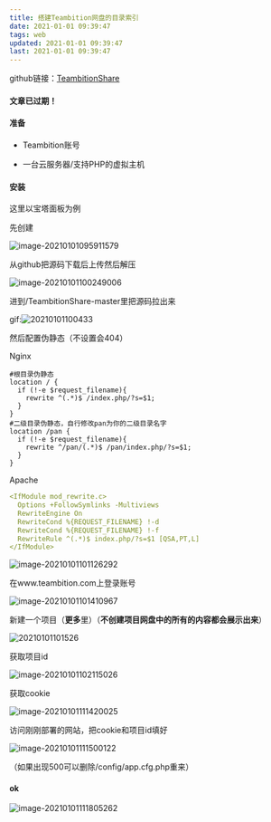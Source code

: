 ```yaml
---
title: 搭建Teambition网盘的目录索引
date: 2021-01-01 09:39:47
tags: web
updated: 2021-01-01 09:39:47
last: 2021-01-01 09:39:47
---
```


github链接：[TeambitionShare](https://github.com/FlxSNX/TeambitionShare)

#### 文章已过期！

#### 准备

- Teambition账号

- 一台云服务器/支持PHP的虚拟主机

#### 安装

这里以宝塔面板为例

先创建

![image-20210101095911579](https://raw.thun888.xyz/thun888/tuku/master/img/image-20210101095911579.png)

从github把源码下载后上传然后解压

![image-20210101100249006](https://raw.thun888.xyz/thun888/tuku/master/img/image-20210101100249006.png)

进到/TeambitionShare-master里把源码拉出来

gif:![20210101100433](https://asstes.thun888.xyz/file/pic-bed/2021/09/5f5c8175d7b846cfe33f818b4b7e0791.webp)

然后配置伪静态（不设置会404）

Nginx

```
#根目录伪静态
location / {
  if (!-e $request_filename){
    rewrite ^(.*)$ /index.php/?s=$1;
  }
}
#二级目录伪静态，自行修改pan为你的二级目录名字
location /pan {
  if (!-e $request_filename){
    rewrite ^/pan/(.*)$ /pan/index.php/?s=$1;
  }
}
```

Apache

```yaml
<IfModule mod_rewrite.c>
  Options +FollowSymlinks -Multiviews
  RewriteEngine On
  RewriteCond %{REQUEST_FILENAME} !-d
  RewriteCond %{REQUEST_FILENAME} !-f
  RewriteRule ^(.*)$ index.php/?s=$1 [QSA,PT,L]
</IfModule>
```

![image-20210101101126292](https://raw.thun888.xyz/thun888/tuku/master/img/image-20210101101126292.png)

在www.teambition.com上登录账号

![image-20210101101410967](https://raw.thun888.xyz/thun888/tuku/master/img/image-20210101101410967.png)

新建一个项目（**更多**里）（**不创建项目网盘中的所有的内容都会展示出来**）

![20210101101526](https://raw.thun888.xyz/thun888/tuku/master/img/20210101101526.gif)

获取项目id

![image-20210101102115026](https://raw.thun888.xyz/thun888/tuku/master/img/image-20210101102115026.png)

获取cookie

![image-20210101111420025](https://raw.thun888.xyz/thun888/tuku/master/img/image-20210101111420025.png)

访问刚刚部署的网站，把cookie和项目id填好

![image-20210101111500122](https://raw.thun888.xyz/thun888/tuku/master/img/image-20210101111500122.png)

（如果出现500可以删除/config/app.cfg.php重来）

#### ok

![image-20210101111805262](https://raw.thun888.xyz/thun888/tuku/master/img/image-20210101111805262.png)